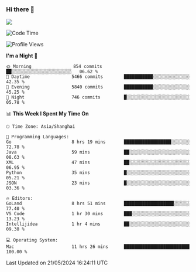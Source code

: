 ### Hi there 👋

<!--
**JJAYCHEN1e/jjaychen1e** is a ✨ _special_ ✨ repository because its `README.md` (this file) appears on your GitHub profile.

Here are some ideas to get you started:

- 🔭 I’m currently working on ...
- 🌱 I’m currently learning ...
- 👯 I’m looking to collaborate on ...
- 🤔 I’m looking for help with ...
- 💬 Ask me about ...
- 📫 How to reach me: ...
- 😄 Pronouns: ...
- ⚡ Fun fact: ...
-->

[![](https://github-readme-stats.vercel.app/api?username=jjaychen1e&show_icons=true)](https://github.com/jjaychen1e/github-readme-stats?count_private=true)

<!--START_SECTION:waka-->
![Code Time](http://img.shields.io/badge/Code%20Time-1%2C182%20hrs%2014%20mins-blue)

![Profile Views](http://img.shields.io/badge/Profile%20Views-10-blue)

**I'm a Night 🦉** 

```text
🌞 Morning                854 commits         ██░░░░░░░░░░░░░░░░░░░░░░░   06.62 % 
🌆 Daytime                5466 commits        ███████████░░░░░░░░░░░░░░   42.35 % 
🌃 Evening                5840 commits        ███████████░░░░░░░░░░░░░░   45.25 % 
🌙 Night                  746 commits         █░░░░░░░░░░░░░░░░░░░░░░░░   05.78 % 
```


📊 **This Week I Spent My Time On** 

```text
🕑︎ Time Zone: Asia/Shanghai

💬 Programming Languages: 
Go                       8 hrs 19 mins       ██████████████████░░░░░░░   72.78 % 
Java                     59 mins             ██░░░░░░░░░░░░░░░░░░░░░░░   08.63 % 
XML                      47 mins             ██░░░░░░░░░░░░░░░░░░░░░░░   06.95 % 
Python                   35 mins             █░░░░░░░░░░░░░░░░░░░░░░░░   05.21 % 
JSON                     23 mins             █░░░░░░░░░░░░░░░░░░░░░░░░   03.36 % 

🔥 Editors: 
GoLand                   8 hrs 51 mins       ███████████████████░░░░░░   77.40 % 
VS Code                  1 hr 30 mins        ███░░░░░░░░░░░░░░░░░░░░░░   13.23 % 
Intellijidea             1 hr 4 mins         ██░░░░░░░░░░░░░░░░░░░░░░░   09.38 % 

💻 Operating System: 
Mac                      11 hrs 26 mins      █████████████████████████   100.00 % 
```


 Last Updated on 21/05/2024 16:24:11 UTC
<!--END_SECTION:waka-->
